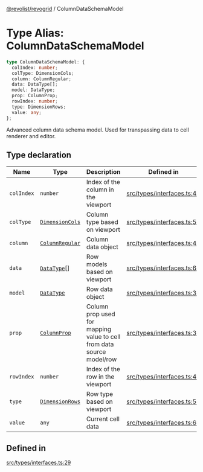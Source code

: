 [@revolist/revogrid](README.md) / ColumnDataSchemaModel

# Type Alias: ColumnDataSchemaModel

```ts
type ColumnDataSchemaModel: {
  colIndex: number;
  colType: DimensionCols;
  column: ColumnRegular;
  data: DataType[];
  model: DataType;
  prop: ColumnProp;
  rowIndex: number;
  type: DimensionRows;
  value: any;
};
```

Advanced column data schema model.
Used for transpassing data to cell renderer and editor.

## Type declaration

| Name | Type | Description | Defined in |
| ------ | ------ | ------ | ------ |
| `colIndex` | `number` | Index of the column in the viewport | [src/types/interfaces.ts:49](https://github.com/revolist/revogrid/blob/25ca3c23eae2ed21be1e6ef1fe2d086a3aef0cb1/src/types/interfaces.ts#L49) |
| `colType` | [`DimensionCols`](TypeAlias.DimensionCols.md) | Column type based on viewport | [src/types/interfaces.ts:53](https://github.com/revolist/revogrid/blob/25ca3c23eae2ed21be1e6ef1fe2d086a3aef0cb1/src/types/interfaces.ts#L53) |
| `column` | [`ColumnRegular`](Interface.ColumnRegular.md) | Column data object | [src/types/interfaces.ts:41](https://github.com/revolist/revogrid/blob/25ca3c23eae2ed21be1e6ef1fe2d086a3aef0cb1/src/types/interfaces.ts#L41) |
| `data` | [`DataType`](TypeAlias.DataType.md)[] | Row models based on viewport | [src/types/interfaces.ts:61](https://github.com/revolist/revogrid/blob/25ca3c23eae2ed21be1e6ef1fe2d086a3aef0cb1/src/types/interfaces.ts#L61) |
| `model` | [`DataType`](TypeAlias.DataType.md) | Row data object | [src/types/interfaces.ts:37](https://github.com/revolist/revogrid/blob/25ca3c23eae2ed21be1e6ef1fe2d086a3aef0cb1/src/types/interfaces.ts#L37) |
| `prop` | [`ColumnProp`](TypeAlias.ColumnProp.md) | Column prop used for mapping value to cell from data source model/row | [src/types/interfaces.ts:33](https://github.com/revolist/revogrid/blob/25ca3c23eae2ed21be1e6ef1fe2d086a3aef0cb1/src/types/interfaces.ts#L33) |
| `rowIndex` | `number` | Index of the row in the viewport | [src/types/interfaces.ts:45](https://github.com/revolist/revogrid/blob/25ca3c23eae2ed21be1e6ef1fe2d086a3aef0cb1/src/types/interfaces.ts#L45) |
| `type` | [`DimensionRows`](TypeAlias.DimensionRows.md) | Row type based on viewport | [src/types/interfaces.ts:57](https://github.com/revolist/revogrid/blob/25ca3c23eae2ed21be1e6ef1fe2d086a3aef0cb1/src/types/interfaces.ts#L57) |
| `value` | `any` | Current cell data | [src/types/interfaces.ts:65](https://github.com/revolist/revogrid/blob/25ca3c23eae2ed21be1e6ef1fe2d086a3aef0cb1/src/types/interfaces.ts#L65) |

## Defined in

[src/types/interfaces.ts:29](https://github.com/revolist/revogrid/blob/25ca3c23eae2ed21be1e6ef1fe2d086a3aef0cb1/src/types/interfaces.ts#L29)
